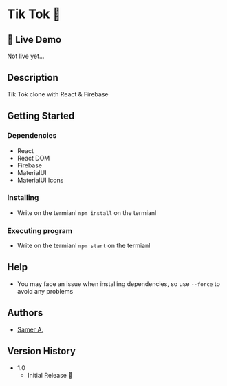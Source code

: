 # Tik Tok 🚀

## 🔴 Live Demo

Not live yet...

## Description

Tik Tok clone with React & Firebase

## Getting Started

### Dependencies

- React
- React DOM
- Firebase
- MaterialUI
- MaterialUI Icons

### Installing

- Write on the termianl `npm install` on the termianl

### Executing program

- Write on the termianl `npm start` on the termianl

## Help

- You may face an issue when installing dependencies, so use `--force` to avoid any problems

## Authors

- [Samer A.](https://twitter.com/ssadawi__)

## Version History

- 1.0
  - Initial Release 🚀
